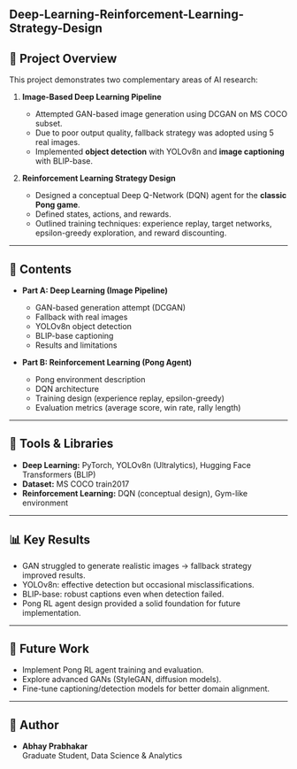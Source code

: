 ## Deep-Learning-Reinforcement-Learning-Strategy-Design

## 📌 Project Overview
This project demonstrates two complementary areas of AI research:  
1. **Image-Based Deep Learning Pipeline**  
   - Attempted GAN-based image generation using DCGAN on MS COCO subset.  
   - Due to poor output quality, fallback strategy was adopted using 5 real images.  
   - Implemented **object detection** with YOLOv8n and **image captioning** with BLIP-base.  

2. **Reinforcement Learning Strategy Design**  
   - Designed a conceptual Deep Q-Network (DQN) agent for the **classic Pong game**.  
   - Defined states, actions, and rewards.  
   - Outlined training techniques: experience replay, target networks, epsilon-greedy exploration, and reward discounting.  

---

## 📂 Contents
- **Part A: Deep Learning (Image Pipeline)**  
  - GAN-based generation attempt (DCGAN)  
  - Fallback with real images  
  - YOLOv8n object detection  
  - BLIP-base captioning  
  - Results and limitations  

- **Part B: Reinforcement Learning (Pong Agent)**  
  - Pong environment description  
  - DQN architecture  
  - Training design (experience replay, epsilon-greedy)  
  - Evaluation metrics (average score, win rate, rally length)  

---

## 🔧 Tools & Libraries
- **Deep Learning:** PyTorch, YOLOv8n (Ultralytics), Hugging Face Transformers (BLIP)  
- **Dataset:** MS COCO train2017  
- **Reinforcement Learning:** DQN (conceptual design), Gym-like environment  

---

## 📊 Key Results
- GAN struggled to generate realistic images → fallback strategy improved results.  
- YOLOv8n: effective detection but occasional misclassifications.  
- BLIP-base: robust captions even when detection failed.  
- Pong RL agent design provided a solid foundation for future implementation.  

---

## 🚀 Future Work
- Implement Pong RL agent training and evaluation.  
- Explore advanced GANs (StyleGAN, diffusion models).  
- Fine-tune captioning/detection models for better domain alignment.  

---

## 📅 Author
- **Abhay Prabhakar**  
  Graduate Student, Data Science & Analytics  

